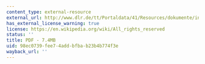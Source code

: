 ```yaml
---
content_type: external-resource
external_url: http://www.dlr.de/tt/Portaldata/41/Resources/dokumente/institut/system/projects/aqua-csp/AQUA-CSP-Full-Report-Final.pdf
has_external_license_warning: true
license: https://en.wikipedia.org/wiki/All_rights_reserved
status: ''
title: PDF - 7.4MB
uid: 98ec0739-fee7-4add-bfba-b23b4b774f3e
wayback_url: ''
---
```

